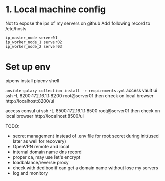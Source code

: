 # 1. Local machine config 
Not to expose the ips of my servers on github 
Add following record to /etc/hosts
```
ip_master_node server01
ip_worker_node_1 server02
ip_worker_node_2 server03
```

# Set up env
pipenv install
pipenv shell

`ansible-galaxy collection install -r requirements.yml`
access vault ui
ssh -L 8200:172.16.1.1:8200 root@server01
then check on local browser http://localhost:8200/ui

access consul ui
ssh -L 8500:172.16.1.1:8500 root@server01
then check on local browser http://localhost:8500/ui

TODO:
- secret management instead of .env file for root secret during init(used later as well for recovery)
- OpenVPN remote and local
- internal domain name dns record
- proper ca, may use let's encrypt
- loadbalance/reverse proxy
- check with dedibox if can get a domain name without lose my servers
- log and monitory
